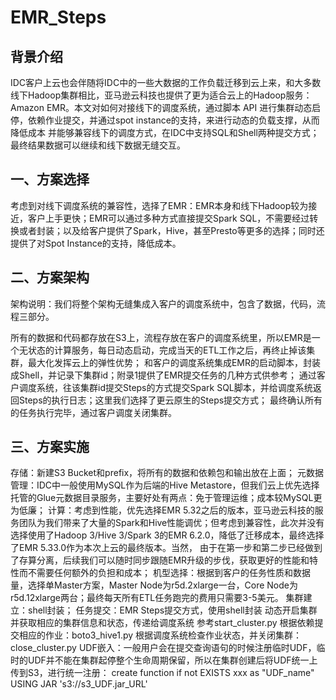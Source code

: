 # EMR_Steps
## 背景介绍
IDC客户上云也会伴随将IDC中的一些大数据的工作负载迁移到云上来，和大多数线下Hadoop集群相比，亚马逊云科技也提供了更为适合云上的Hadoop服务：Amazon EMR。本文对如何对接线下的调度系统，通过脚本 API 进行集群动态启停，依赖作业提交，并通过spot instance的支持，来进行动态的负载支撑，从而降低成本
并能够兼容线下的调度方式，在IDC中支持SQL和Shell两种提交方式；
最终结果数据可以继续和线下数据无缝交互。

## 一、方案选择
考虑到对线下调度系统的兼容性，选择了EMR：EMR本身和线下Hadoop较为接近，客户上手更快；EMR可以通过多种方式直接提交Spark SQL，不需要经过转换或者封装；以及给客户提供了Spark，Hive，甚至Presto等更多的选择；同时还提供了对Spot Instance的支持，降低成本。
## 二、方案架构
架构说明：我们将整个架构无缝集成入客户的调度系统中，包含了数据，代码，流程三部分。

所有的数据和代码都存放在S3上，流程存放在客户的调度系统里，所以EMR是一个无状态的计算服务，每日动态启动，完成当天的ETL工作之后，再终止掉该集群，最大化发挥云上的弹性优势；
和客户的调度系统集成EMR的启动脚本，封装成Shell，并记录下集群id；附录1提供了EMR提交任务的几种方式供参考；
通过客户调度系统，往该集群id提交Steps的方式提交Spark SQL脚本，并给调度系统返回Steps的执行日志；这里我们选择了更云原生的Steps提交方式；
最终确认所有的任务执行完毕，通过客户调度关闭集群。
## 三、方案实施
存储：新建S3 Bucket和prefix，将所有的数据和依赖包和输出放在上面；
元数据管理：IDC中一般使用MySQL作为后端的Hive Metastore，但我们云上优先选择托管的Glue元数据目录服务，主要好处有两点：免于管理运维；成本较MySQL更为低廉；
计算：考虑到性能，优先选择EMR 5.32之后的版本，亚马逊云科技的服务团队为我们带来了大量的Spark和Hive性能调优；但考虑到兼容性，此次并没有选择使用了Hadoop 3/Hive 3/Spark 3的EMR 6.2.0，降低了迁移成本，最终选择了EMR 5.33.0作为本次上云的最终版本。当然， 由于在第一步和第二步已经做到了存算分离，后续我们可以随时同步跟随EMR升级的步伐，获取更好的性能和特性而不需要任何额外的负担和成本；
机型选择：根据到客户的任务性质和数据量，选择单Master方案，Master Node为r5d.2xlarge一台，Core Node为r5d.12xlarge两台；最终每天所有ETL任务跑完的费用只需要3-5美元。
集群建立：shell封装；
任务提交：EMR Steps提交方式，使用shell封装
动态开启集群并获取相应的集群信息和状态，传递给调度系统 参考start_cluster.py
根据依赖提交相应的作业：boto3_hive1.py
根据调度系统检查作业状态，并关闭集群：close_cluster.py
UDF嵌入：一般用户会在提交查询语句的时候注册临时UDF，临时的UDF并不能在集群起停整个生命周期保留，所以在集群创建后将UDF统一上传到S3，进行统一注册：
create function if not EXISTS xxx as "UDF_name" USING JAR 's3://s3_UDF.jar_URL'

